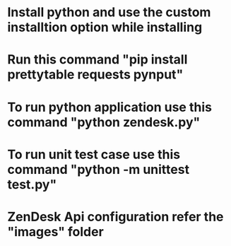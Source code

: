 # Install python and use the custom installtion option while installing
# Run this command "pip install prettytable requests pynput"
# To run python application use this command "python zendesk.py"
# To run unit test case use this command "python -m unittest test.py"
# ZenDesk Api configuration refer the "images" folder
